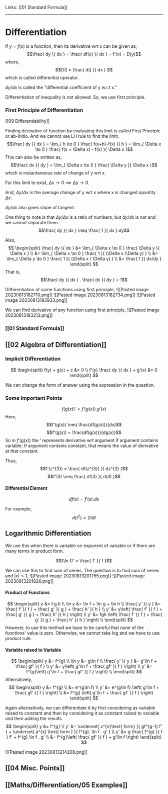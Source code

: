 Links: [[01 Standard Formula]]
___
# Differentiation
If $y = f(x)$ is a function, then its derivative wrt x can be given as,
$$\frac{ dy }{ dx } = \frac{ df(x) }{ dx } = f'(x) = D(y)$$
where,
$$D() = \frac{ d() }{ dx } $$
which is called differential operator.

$dy /dx$ is called the "differential coefficient of y w.r.t x."

Differentiation of inequality is not allowed. So, we use first principle. 

### First Principle of Differentiation 
[[09 Differentiability]]

Finding derivative of function by evaluating this limit is called First Principle or ab-initio. And we cannot use LH rule to find the limit. 
$$\frac{ dy }{ dx } = \lim_{ h \to 0 } \frac{ f(x+h)-f(x) }{ h } = \lim_{ \Delta x \to 0 } \frac{ f(x + \Delta x) - f(x) }{ \Delta x }$$
This can also be written as,
$$\frac{ dx }{ dy } = \lim_{ \Delta x \to 0 } \frac{ \Delta y }{ \Delta x }$$
which is instantaneous rate of change of y wrt x.

For this limit to exist, $\Delta x \to 0 \implies \Delta y \to 0$.

And, $\Delta y /\Delta x$ is the average change of y wrt x where x is changed quantity $\Delta x$. 

$dy /dx$ also gives slope of tangent. 

One thing to note is that $\Delta y /\Delta x$ is a ratio of numbers, but $dy / dx$ is not and we cannot separate them. 
$$\frac{ dy }{ dx } \neq \frac{ 1 }{ dx }.dy$$

Also,
$$
\begin{split}
\frac{ dy }{ dx } &= \lim_{ \Delta x \to 0 } \frac{ \Delta y }{ \Delta x } \\
&= \lim_{ \Delta x \to 0 } \frac{ 1 }{ (\Delta x /\Delta y) } \\
&= \lim_{ \Delta y \to 0 } \frac{ 1 }{ (\Delta x / \Delta y) } \\
&= \frac{ 1 }{ dx/dy }  
\end{split}
$$
That is,
$$\frac{ dy }{ dx } . \frac{ dx }{ dy } = 1$$

Differentiation of some functions using first principle,
![[Pasted image 20230813182710.png]]
![[Pasted image 20230813182734.png]]
![[Pasted image 20230813182933.png]]

We can find derivative of any function using first principle,
![[Pasted image 20230813183213.png]]

### [[01 Standard Formula]]

## [[02 Algebra of Differentiation]]

### Implicit Differentiation 
$$
\begin{split}
f(y) + g(x) + c &= 0 \\
f'(y) \frac{ dy }{ dx } + g'(x) &= 0
\end{split}
$$

We can change the form of answer using the expression in the question.

### Some Important Points 
$$f(g(x))' = f'(g(x)).g'(x)$$
Here, 
$$f'(g(x)) \neq \frac{df(g(x))}{dx}$$
$$f'(g(x)) = \frac{df(g(x))}{dg(x)}$$
So in $f'(g(x))$ the $'$ represents derivative wrt argument if argument contains variable. If argument contains constant, that means the value of derivative at that constant. 

Thus,
$$f'(z^{3}) = \frac{ df(z^{3}) }{ dz^{3} }$$
$$f'(3) \neq \frac{ df(3) }{ d(3) }$$

#### Differential Element

$$df(x) = f'(x).dx$$

For example,
$$d(t^{2}) = 2tdt$$


## Logarithmic Differentiation 
We use this when there is variable on exponent of variable or if there are many terms in product form. 

$$(\ln f)' = \frac{ f' }{ f }$$

We can use this to find sum of series,
The question is to find sum of series and $|x| < 1$,
![[Pasted image 20230813201755.png]]
![[Pasted image 20230813201826.png]]

#### Product of Functions 
$$
\begin{split}
y &= f.g.h \\
\ln y &= \ln f + \ln g + \ln h \\
\frac{ y' }{ y } &= \frac{ f' }{ f } + \frac{ g' }{ g } + \frac{ h' }{ h } \\
y' &= y\left( \frac{ f' }{ f } + \frac{ g' }{ g } + \frac{ h' }{ h } \right) \\
y' &= fgh \left( \frac{ f' }{ f } + \frac{ g' }{ g } + \frac{ h' }{ h } \right) \\
\end{split}
$$
However, to use this method we have to be careful that none of the functions' value is zero. Otherwise, we cannot take log and we have to use product rule. 

#### Variable raised to Variable
$$
\begin{split}
y &= f^{g} \\
\ln y &= g\ln f \\
\frac{ y' }{ y } &= g'\ln f + \frac{ gf' }{ f } \\
y' &= y\left( g'\ln f + \frac{ gf' }{ f } \right) \\
y' &= f^{g}\left( g'\ln f + \frac{ gf' }{ f } \right) \\
\end{split}
$$
Alternatively,
$$
\begin{split}
y &= f^{g} \\
&= e^{g\ln f} \\
y' &= e^{g\ln f}.\left( g'\ln f + \frac{ gf' }{ f } \right) \\
&= f^{g} \left( g'\ln f + \frac{ gf' }{ f } \right)
\end{split}
$$

Again alternatively, we can differentiate it by first considering as variable raised to constant and then by considering it as constant raised to variable and then adding the results. 
$$
\begin{split}
y &= f^{g} \\
y' &= \underset{ x^{n}\text{ form} }{ gf^{g-1}.f' } + \underset{ a^{x} \text{ form } }{ f^{g}. \ln f . g' } \\
y' &= g \frac{ f^{g} }{ f } f' + f^{g} \ln f . g' \\
&= f^{g}\left( \frac{ gf' }{ f } + g'\ln f \right)
\end{split}
$$

![[Pasted image 20230813214208.png]]

## [[04 Misc. Points]]

## [[Maths/Differentiation/05 Examples]]